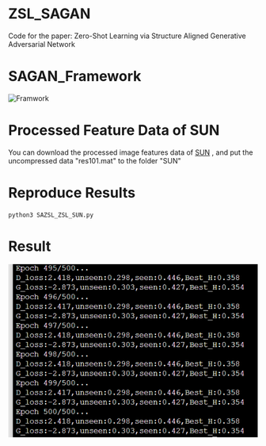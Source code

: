# ZSL_SAGAN
Code for the paper: Zero-Shot Learning via Structure Aligned Generative Adversarial Network

# SAGAN_Framework
![Framwork](https://github.com/TCvivi/ZSL_SAGAN/blob/main/SAGAN_Framework.png)

# Processed Feature Data of SUN
You can download the processed image features data of [SUN](https://drive.google.com/file/d/145mExOi-WZWjtpcAKrVTfd9vdH_44v3m/view?usp=sharing) , and put the uncompressed data "res101.mat" to the folder "SUN"

# Reproduce Results
```
python3 SAZSL_ZSL_SUN.py
```
# Result
![result](https://github.com/TCvivi/ZSL_SAGAN/blob/main/result.png)
